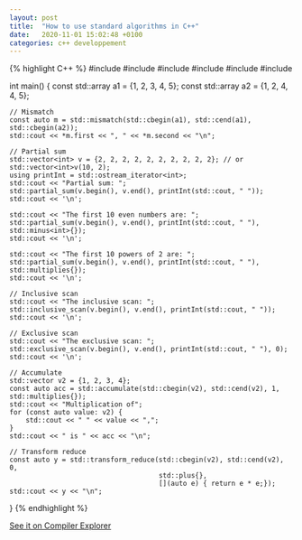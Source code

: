 ```yaml
---
layout: post
title:  "How to use standard algorithms in C++"
date:   2020-11-01 15:02:48 +0100
categories: c++ developpement
---
```


{% highlight C++ %}
#include <algorithm>
#include <functional>
#include <iostream>
#include <iterator>
#include <numeric>
#include <vector>

int main() {
    const std::array a1 = {1, 2, 3, 4, 5};
    const std::array a2 = {1, 2, 4, 4, 5};

    // Mismatch
    const auto m = std::mismatch(std::cbegin(a1), std::cend(a1), std::cbegin(a2)); 
    std::cout << *m.first << ", " << *m.second << "\n";

    // Partial sum
    std::vector<int> v = {2, 2, 2, 2, 2, 2, 2, 2, 2, 2}; // or std::vector<int>v(10, 2);
    using printInt = std::ostream_iterator<int>;
    std::cout << "Partial sum: ";
    std::partial_sum(v.begin(), v.end(), printInt(std::cout, " "));
    std::cout << '\n';

    std::cout << "The first 10 even numbers are: ";
    std::partial_sum(v.begin(), v.end(), printInt(std::cout, " "), std::minus<int>{});
    std::cout << '\n';

    std::cout << "The first 10 powers of 2 are: ";
    std::partial_sum(v.begin(), v.end(), printInt(std::cout, " "), std::multiplies{});
    std::cout << '\n';

    // Inclusive scan
    std::cout << "The inclusive scan: ";
    std::inclusive_scan(v.begin(), v.end(), printInt(std::cout, " "));
    std::cout << '\n';

    // Exclusive scan
    std::cout << "The exclusive scan: ";
    std::exclusive_scan(v.begin(), v.end(), printInt(std::cout, " "), 0);
    std::cout << '\n';

    // Accumulate
    std::vector v2 = {1, 2, 3, 4};
    const auto acc = std::accumulate(std::cbegin(v2), std::cend(v2), 1, std::multiplies{});
    std::cout << "Multiplication of";
    for (const auto value: v2) {
        std::cout << " " << value << ",";
    }
    std::cout << " is " << acc << "\n";

    // Transform reduce
    const auto y = std::transform_reduce(std::cbegin(v2), std::cend(v2), 0,
                                         std::plus{},
                                         [](auto e) { return e * e;});
    std::cout << y << "\n";
}
{% endhighlight %}

[See it on Compiler Explorer][compiler-explorer]

[compiler-explorer]: https://godbolt.org/z/hcsvhc
